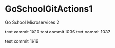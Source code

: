 # GoSchoolGitActions1
Go School Microservices 2

test commit 1029
test commit 1036
test commit 1037

test commit 1619
